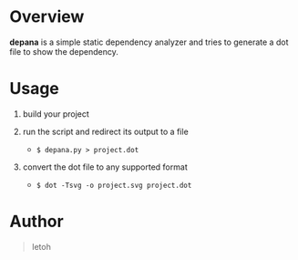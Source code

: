 # Overview

**depana** is a simple static dependency analyzer and tries to generate a dot file to show the dependency.


# Usage

1. build your project

2. run the script and redirect its output to a file
    * `$ depana.py > project.dot`

3. convert the dot file to any supported format
    * `$ dot -Tsvg -o project.svg project.dot`


# Author

> letoh <DOT tw AT gmail>


